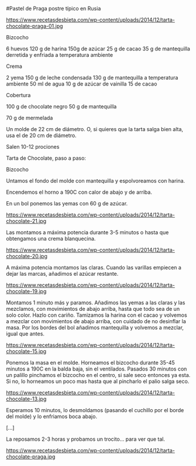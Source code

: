 #Pastel de Praga
postre típico en Rusia

https://www.recetasdesbieta.com/wp-content/uploads/2014/12/tarta-chocolate-praga-01.jpg


Bizcocho

6 huevos
120 g de harina
150g de azúcar
25 g de cacao
35 g de mantequilla derretida y enfriada a temperatura ambiente

Crema

2 yema
150 g de leche condensada
130 g de mantequilla a temperatura ambiente
50 ml de agua
10 g de azúcar de vainilla
15 de cacao

Cobertura

100 g de chocolate negro
50 g de mantequilla

70 g de mermelada

Un molde de 22 cm de diámetro. O, si quieres que la tarta salga bien alta, usa el de 20 cm de diámetro.

Salen 10-12 prociones

Tarta de Chocolate, paso a paso:

Bizcocho

Untamos el fondo del molde con mantequilla y espolvoreamos con harina.

Encendemos el horno a 190C con calor de abajo y de arriba.

En un bol ponemos las yemas con 60 g de azúcar.

https://www.recetasdesbieta.com/wp-content/uploads/2014/12/tarta-chocolate-21.jpg

Las montamos a máxima potencia durante 3-5 minutos o hasta que obtengamos una crema blanquecina.

https://www.recetasdesbieta.com/wp-content/uploads/2014/12/tarta-chocolate-20.jpg

A máxima potencia montamos las claras. Cuando las varillas empiecen a dejar las marcas, añadimos el azúcar restante.

https://www.recetasdesbieta.com/wp-content/uploads/2014/12/tarta-chocolate-19.jpg

Montamos 1 minuto más y paramos.
Añadimos las yemas a las claras y las mezclamos, con movimientos de abajo arriba, hasta que todo sea de un solo color. Hazlo con cariño.
Tamizamos la harina con el cacao y volvemos a mezclar con movimientos de abajo arriba, con cuidado de no desinflar la masa.
Por los bordes del bol añadimos mantequilla y volvemos a mezclar, igual que antes.

https://www.recetasdesbieta.com/wp-content/uploads/2014/12/tarta-chocolate-15.jpg

Ponemos la masa en el molde.
Horneamos el bizcocho durante 35-45 minutos a 190C en la balda baja, sin el ventilados.
Pasados 30 minutos con un palillo pinchamos el bizcocho en el centro, si sale seco entonces ya esta. Si no, lo horneamos un poco mas hasta que al pincharlo el palio salga seco.

https://www.recetasdesbieta.com/wp-content/uploads/2014/12/tarta-chocolate-13.jpg

Esperamos 10 minutos, lo desmoldamos (pasando el cuchillo por el borde del molde) y lo enfriamos boca abajo.

[...]

La reposamos 2-3 horas y probamos un trocito… para ver que tal.

https://www.recetasdesbieta.com/wp-content/uploads/2014/12/tarta-chocolate-praga.jpg